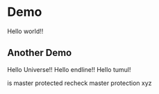 # Demo

Hello world!!

## Another Demo

Hello Universe!!
Hello endline!!
Hello tumul!

is master protected
recheck master protection
xyz
